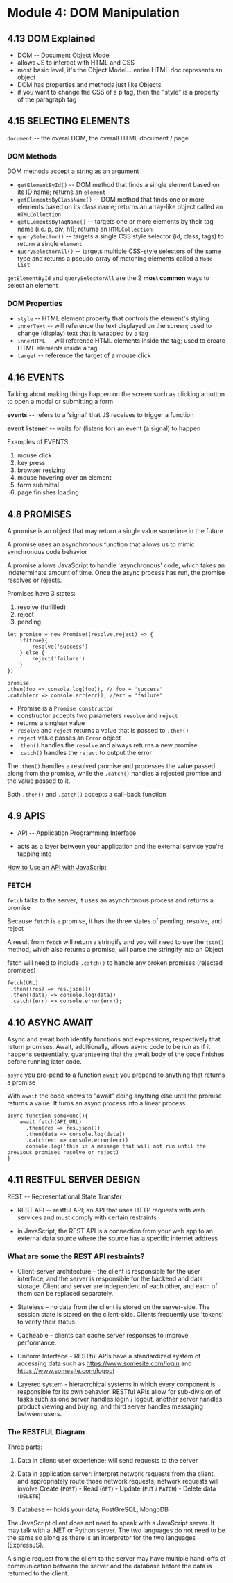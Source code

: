 # Module 4: DOM Manipulation

## 4.13 DOM Explained

- DOM -- Document Object Model
- allows JS to interact with HTML and CSS
- most basic level, it's the Object Model... entire HTML doc represents an object
- DOM has properties and methods just like Objects
- if you want to change the CSS of a p tag, then the "style" is a property of the paragraph tag

## 4.15 SELECTING ELEMENTS

`document` -- the overal DOM, the overall HTML document / page

### DOM Methods

DOM methods accept a string as an argument

- `getElementById()` -- DOM method that finds a single element based on its ID name; returns an `element`
- `getElementsByClassName()` -- DOM method that finds one or more elements based on its class name; returns an array-like object called an `HTMLCollection`
- `getELementsByTagName()` -- targets one or more elements by their tag name (i.e. p, div, h1); returns an `HTMLCollection`
- `querySelector()` -- targets a single CSS style selector (id, class, tags) to return a single `element`
- `querySelectorAll()` -- targets multiple CSS-style selectors of the same type and returns a pseudo-array of matching elements called a `Node List`

`getElementById` and `querySelectorAll` are the 2 **most common** ways to select an element

### DOM Properties

- `style` -- HTML element property that controls the element's styling
- `innerText` -- will reference the text displayed on the screen; used to change (display) text that is wrapped by a tag
- `innerHTML` -- will reference HTML elements inside the tag; used to create HTML elements inside a tag
- `target` -- reference the target of a mouse click

## 4.16 EVENTS

Talking about making things happen on the screen such as clicking a button to open a modal or submitting a form

**events** -- refers to a 'signal' that JS receives to trigger a function

**event listener** -- waits for (listens for) an event (a signal) to happen

Examples of EVENTS

1. mouse click
2. key press
3. browser resizing
4. mouse hovering over an element
5. form submittal
6. page finishes loading

## 4.8 PROMISES

A promise is an object that may return a single value sometime in the future

A promise uses an asynchronous function that allows us to mimic synchronous code behavior

A promise allows JavaScript to handle 'asynchronous' code, which takes an indeterminate amount of time. Once the async process has run, the promise resolves or rejects.

Promises have 3 states:

1. resolve (fulfilled)
2. reject
3. pending

```
let promise = new Promise((resolve,reject) => {
    if(true){
        resolve('success')
    } else {
        reject('failure')
    }
})

promise
.then(foo => console.log(foo)), // foo = 'success'
.catch(err => console.err(err)); //err = 'failure'
```

- Promise is a `Promise constructor`
- constructor accepts two parameters `resolve` and `reject`
- returns a singluar value
- `resolve` and `reject` returns a value that is passed to `.then()`
- `reject` value passes an `Error` object
- `.then()` handles the `resolve` and always returns a new promise
- `.catch()` handles the `reject` to output the error

The .`then()` handles a resolved promise and processes the value passed along from the promise, while the `.catch()` handles a rejected promise and the value passed to it.

Both `.then()` and `.catch()` accepts a call-back function

## 4.9 APIS

- API -- Application Programming Interface

- acts as a layer between your application and the external service you're tapping into

[How to Use an API with JavaScript](https://rapidapi.com/blog/how-to-use-an-api-with-javascript/)

### FETCH

`fetch` talks to the server; it uses an asynchronous process and returns a promise

Because `fetch` is a promise, it has the three states of pending, resolve, and reject

A result from `fetch` will return a stringify and you will need to use the `json()` method, which also returns a promise, will parse the stringify into an Object

fetch will need to include `.catch()` to handle any broken promises (rejected promises)

```
fetch(URL)
 .then((res) => res.json())
 .then((data) => console.log(data))
 .catch((err) => console.error(err));

```

## 4.10 ASYNC AWAIT

Async and await both identify functions and expressions, respectively that return promises. Await, additionally, allows async code to be run as if it happens sequentially, guaranteeing that the await body of the code finishes before running later code.

`async` you pre-pend to a function
`await` you prepend to anything that returns a promise

With `await` the code knows to "await" doing anything else until the promise returns a value. It turns an async process into a linear process.

```
async function someFunc(){
    await fetch(API_URL)
      .then(res => res.json())
      .then(data => console.log(data))
      .catch(err => console.error(err))
      console.log('this is a message that will not run until the previous promises resolve or reject)
}
```

## 4.11 RESTFUL SERVER DESIGN

REST -- Representational State Transfer

- REST API -- restful API; an API that uses HTTP requests with web services and must comply with certain restraints

- in JavaScript, the REST API is a connection from your web app to an external data source where the source has a specific internet address

### What are some the REST API restraints?

- Client-server architecture – the client is responsible for the user interface, and the server is responsible for the backend and data storage. Client and server are independent of each other, and each of them can be replaced separately.

- Stateless – no data from the client is stored on the server-side. The session state is stored on the client-side. Clients frequently use 'tokens' to verify their status.

- Cacheable – clients can cache server responses to improve performance.

- Uniform Interface - RESTful APIs have a standardized system of accessing data such as https://www.somesite.com/login and https://www.somesite.com/logout

- Layered system - hieracrchical systems in which every component is responsible for its own behavior. RESTful APIs allow for sub-division of tasks such as one server handles login / logout, another server handles product viewing and buying, and third server handles messaging between users.

### The RESTFUL Diagram

Three parts:

1. Data in client: user experience; will send requests to the server

2. Data in application server: interpret network requests from the client, and appropriately route those network requests; network requests will involve Create (`POST`) - Read (`GET`) - Update (`PUT` / `PATCH`) - Delete data (`DELETE`)

3. Database -- holds your data; PostGreSQL, MongoDB

The JavaScript client does not need to speak with a JavaScript server. It may talk with a .NET or Python server. The two languages do not need to be the same so along as there is an interpretor for the two languages (ExpressJS).

A single request from the client to the server may have multiple hand-offs of communication between the server and the database before the data is returned to the client.
